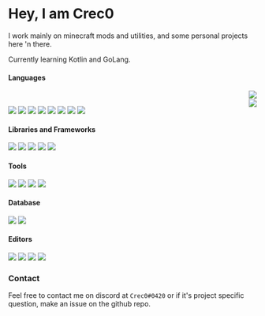 # Hey, I am Crec0 

I work mainly on minecraft mods and utilities, and some personal projects here 'n there.

Currently learning Kotlin and GoLang.

#### Languages
<a href="https://github.com/Crec0">
  <img
       src="https://github-readme-stats.vercel.app/api?username=Crec0&theme=github_dark&show_icons=false&count_private=true&include_all_commits=true"
       align="right"
  />
</a>
</br>
<a href="https://github.com/Crec0">
  <img
       src="https://github-readme-stats.vercel.app/api/top-langs/?username=Crec0&theme=github_dark&layout=compact&count_private=true&card_width=445&langs_count=8&exclude_repo=Scarpet_Apps,carpet-redcraft-addons"
       align="right"
  />
</a>

![](https://img.shields.io/badge/java-%23ED8B00.svg?style=for-the-badge&logo=java&logoColor=white)
![](https://img.shields.io/badge/python-3670A0?style=for-the-badge&logo=python&logoColor=white)
![](https://img.shields.io/badge/shell_script-%23121011.svg?style=for-the-badge&logo=gnu-bash&logoColor=white)
![](https://img.shields.io/badge/javascript-%23323330.svg?style=for-the-badge&logo=javascript&logoColor=white)
![](https://img.shields.io/badge/typescript-%23007ACC.svg?style=for-the-badge&logo=typescript&logoColor=white)
![](https://img.shields.io/badge/php-%23777BB4.svg?style=for-the-badge&logo=php&logoColor=white)
![](https://img.shields.io/badge/html5-%23E34F26.svg?style=for-the-badge&logo=html5&logoColor=white)
![](https://img.shields.io/badge/css3-%231572B6.svg?style=for-the-badge&logo=css3&logoColor=white)

#### Libraries and Frameworks

![](https://img.shields.io/badge/numpy-%23013243.svg?style=for-the-badge&logo=numpy&logoColor=white)
![](https://img.shields.io/badge/pandas-%23150458.svg?style=for-the-badge&logo=pandas&logoColor=white)
![](https://img.shields.io/badge/jquery-%230769AD.svg?style=for-the-badge&logo=jquery&logoColor=white)
![](https://img.shields.io/badge/tailwindcss-%2338B2AC.svg?style=for-the-badge&logo=tailwind-css&logoColor=white)
![](https://img.shields.io/badge/ESLint-4B3263?style=for-the-badge&logo=eslint&logoColor=white)

#### Tools

![](https://img.shields.io/badge/docker-%230db7ed.svg?style=for-the-badge&logo=docker&logoColor=white)
![](https://img.shields.io/badge/git-%23F05033.svg?style=for-the-badge&logo=git&logoColor=white)
![](https://img.shields.io/badge/github%20actions-%232671E5.svg?style=for-the-badge&logo=githubactions&logoColor=white)
![](https://img.shields.io/badge/Gradle-02303A.svg?style=for-the-badge&logo=Gradle&logoColor=black&logoColor=white)

#### Database

![](https://img.shields.io/badge/postgres-%23316192.svg?style=for-the-badge&logo=postgresql&logoColor=white)
![](https://img.shields.io/badge/mysql-%2300f.svg?style=for-the-badge&logo=mysql&logoColor=white)

#### Editors

![](https://img.shields.io/badge/Visual%20Studio%20Code-0078d7.svg?style=for-the-badge&logo=visual-studio-code&logoColor=white)
![](https://img.shields.io/badge/IntelliJIDEA-000000.svg?style=for-the-badge&logo=intellij-idea&logoColor=white)
![](https://img.shields.io/badge/pycharm-143?style=for-the-badge&logo=pycharm&logoColor=white)
![](https://img.shields.io/badge/webstorm-143?style=for-the-badge&logo=webstorm&logoColor=white&color=black)

### Contact

Feel free to contact me on discord at `Crec0#0420` or if it's project specific question, make an issue on the github repo.
